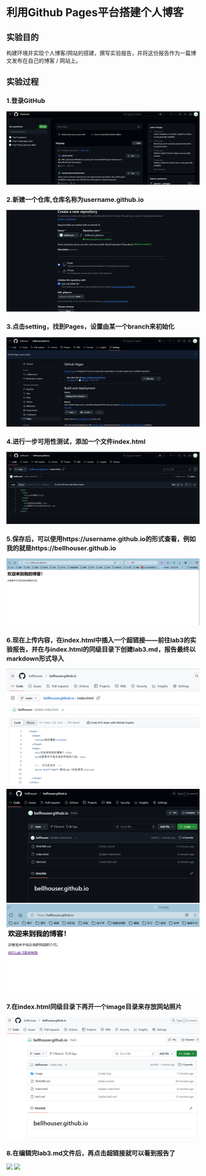 
# 利用Github Pages平台搭建个人博客
## 实验目的
构建环境并实现个人博客/网站的搭建，撰写实验报告，并将这份报告作为一篇博文发布在自己的博客 / 网站上。

## 实验过程
### 1.登录GitHub
![](./image/g001.png)
### 2.新建一个仓库,仓库名称为username.github.io
![](./image/g002.png)
### 3.点击setting，找到Pages，设置由某一个branch来初始化
![](./image/g003.png)
### 4.进行一步可用性测试，添加一个文件index.html
![](./image/g004.png)
### 5.保存后，可以使用https://username.github.io的形式查看，例如我的就是https://bellhouser.github.io
![](./image/g005.png)
### 6.现在上传内容，在index.html中插入一个超链接——前往lab3的实验报告，并在与index.html的同级目录下创建lab3.md，报告最终以markdown形式导入
![](./image/g006.png)
![](./image/g007.png)
![](./image/g008.png)
### 7.在index.html同级目录下再开一个image目录来存放网站照片
![](./image/g009.png)
### 8.在编辑完lab3.md文件后，再点击超链接就可以看到报告了
![](./image/g0010.png)
![](./image/g0011.png)

